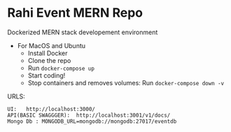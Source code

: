 # Rahi Event MERN Repo


Dockerized MERN stack developement environment

- For MacOS and Ubuntu
    - Install Docker
    - Clone the repo
    - Run `docker-compose up`
    - Start coding!
    - Stop containers and removes volumes:  Run `docker-compose down -v` 

URLS:
```
UI:   http://localhost:3000/
API(BASIC SWAGGGER):  http://localhost:3001/v1/docs/
Mongo Db : MONGODB_URL=mongodb://mongodb:27017/eventdb
```
